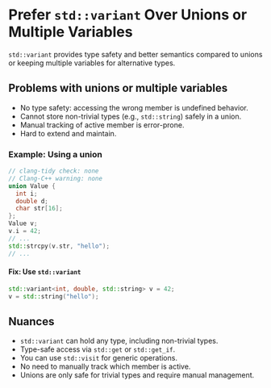 # Prefer `std::variant` Over Unions or Multiple Variables

`std::variant` provides type safety and better semantics compared to unions or keeping multiple variables for alternative types.

## Problems with unions or multiple variables
- No type safety: accessing the wrong member is undefined behavior.
- Cannot store non-trivial types (e.g., `std::string`) safely in a union.
- Manual tracking of active member is error-prone.
- Hard to extend and maintain.

### Example: Using a union
```cpp
// clang-tidy check: none
// Clang-C++ warning: none
union Value {
  int i;
  double d;
  char str[16];
};
Value v;
v.i = 42;
// ...
std::strcpy(v.str, "hello");
// ...
```

#### Fix: Use `std::variant`
```cpp
std::variant<int, double, std::string> v = 42;
v = std::string("hello");
```

## Nuances
- `std::variant` can hold any type, including non-trivial types.
- Type-safe access via `std::get` or `std::get_if`.
- You can use `std::visit` for generic operations.
- No need to manually track which member is active.
- Unions are only safe for trivial types and require manual management.
